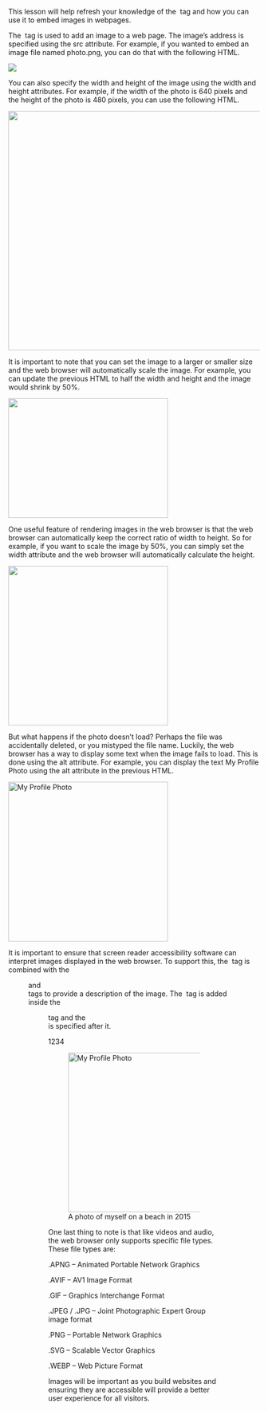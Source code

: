 This lesson will help refresh your knowledge of the <img> tag and how you can use it to embed images in webpages. 

The <img> tag is used to add an image to a web page. The image’s address is specified using the src attribute. For example, if you wanted to embed an image file named photo.png, you can do that with the following HTML. 

<img src="photo.png"> 

You can also specify the width and height of the image using the width and height attributes. For example, if the width of the photo is 640 pixels and the height of the photo is 480 pixels, you can use the following HTML. 

<img src="photo.png" width="640" height="480"> 

It is important to note that you can set the image to a larger or smaller size and the web browser will automatically scale the image. For example, you can update the previous HTML to half the width and height and the image would shrink by 50%. 

<img src="photo.png" width="320" height="240"> 

One useful feature of rendering images in the web browser is that the web browser can automatically keep the correct ratio of width to height. So for example, if you want to scale the image by 50%, you can simply set the width attribute and the web browser will automatically calculate the height. 

<img src="photo.png" width="320"> 

But what happens if the photo doesn’t load? Perhaps the file was accidentally deleted, or you mistyped the file name. Luckily, the web browser has a way to display some text when the image fails to load. This is done using the alt attribute. For example, you can display the text My Profile Photo using the alt attribute in the previous HTML. 

<img src="photo.png" width="320" alt="My Profile Photo"> 

It is important to ensure that screen reader accessibility software can interpret images displayed in the web browser. To support this, the <img> tag is combined with the <figure> and <figcaption> tags to provide a description of the image. The <img> tag is added inside the <figure> tag and the <figcaption> is specified after it. 


1234
<figure> 
   <img src="photo.png" width="320" alt="My Profile Photo"> 
   <figcaption>A photo of myself on a beach in 2015</figcaption> 
</figure>
One last thing to note is that like videos and audio, the web browser only supports specific file types. These file types are: 

.APNG – Animated Portable Network Graphics 

.AVIF – AV1 Image Format 

.GIF – Graphics Interchange Format 

.JPEG / .JPG – Joint Photographic Expert Group image format 

.PNG – Portable Network Graphics 

.SVG – Scalable Vector Graphics 

.WEBP – Web Picture Format 


Images will be important as you build websites and ensuring they are accessible will provide a better user experience for all visitors. 
